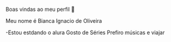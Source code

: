 Boas vindas ao meu perfil 👋

Meu nome é Bianca Ignacio de Oliveira

-Estou estdando o alura
Gosto de Séries 
Prefiro músicas e viajar 
